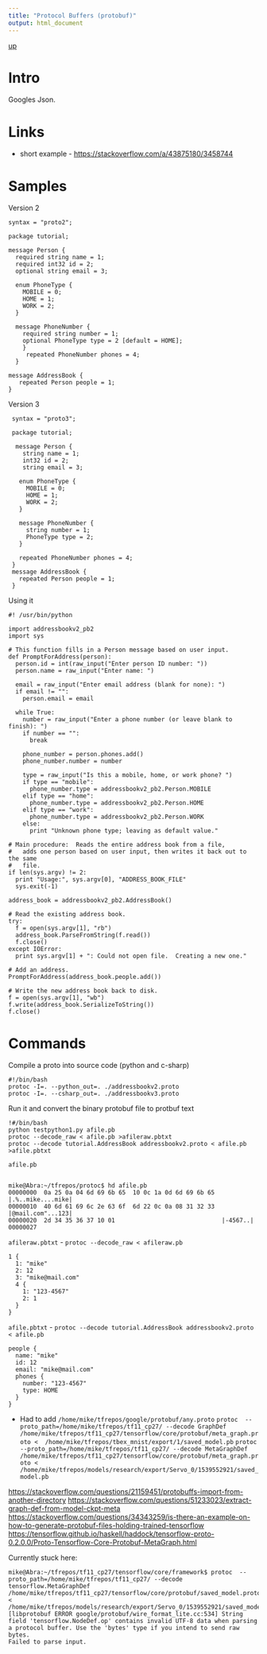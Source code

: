 ```yaml
---
title: "Protocol Buffers (protobuf)"
output: html_document
---
```

[up](https://mikewise2718.github.io/markdowndocs/)

# Intro
Googles Json.


# Links
- short example - <https://stackoverflow.com/a/43875180/3458744>


# Samples

Version 2
```
syntax = "proto2";

package tutorial;

message Person {
  required string name = 1;
  required int32 id = 2;
  optional string email = 3;

  enum PhoneType {
    MOBILE = 0;
    HOME = 1;
    WORK = 2;
  }

  message PhoneNumber {
    required string number = 1;
    optional PhoneType type = 2 [default = HOME];
    }
     repeated PhoneNumber phones = 4;
  }

message AddressBook {
   repeated Person people = 1;
}
```

Version 3
```
 syntax = "proto3";

 package tutorial;

  message Person {
    string name = 1;
    int32 id = 2;
    string email = 3;
 
   enum PhoneType {
     MOBILE = 0;
     HOME = 1;
     WORK = 2;
   }
 
   message PhoneNumber {
     string number = 1;
     PhoneType type = 2;
   }
 
   repeated PhoneNumber phones = 4;
 }
 message AddressBook {
   repeated Person people = 1;
 }
```


Using it
```
#! /usr/bin/python

import addressbookv2_pb2
import sys

# This function fills in a Person message based on user input.
def PromptForAddress(person):
  person.id = int(raw_input("Enter person ID number: "))
  person.name = raw_input("Enter name: ")

  email = raw_input("Enter email address (blank for none): ")
  if email != "":
    person.email = email

  while True:
    number = raw_input("Enter a phone number (or leave blank to finish): ")
    if number == "":
      break

    phone_number = person.phones.add()
    phone_number.number = number

    type = raw_input("Is this a mobile, home, or work phone? ")
    if type == "mobile":
      phone_number.type = addressbookv2_pb2.Person.MOBILE
    elif type == "home":
      phone_number.type = addressbookv2_pb2.Person.HOME
    elif type == "work":
      phone_number.type = addressbookv2_pb2.Person.WORK
    else:
      print "Unknown phone type; leaving as default value."

# Main procedure:  Reads the entire address book from a file,
#   adds one person based on user input, then writes it back out to the same
#   file.
if len(sys.argv) != 2:
  print "Usage:", sys.argv[0], "ADDRESS_BOOK_FILE"
  sys.exit(-1)

address_book = addressbookv2_pb2.AddressBook()

# Read the existing address book.
try:
  f = open(sys.argv[1], "rb")
  address_book.ParseFromString(f.read())
  f.close()
except IOError:
  print sys.argv[1] + ": Could not open file.  Creating a new one."

# Add an address.
PromptForAddress(address_book.people.add())

# Write the new address book back to disk.
f = open(sys.argv[1], "wb")
f.write(address_book.SerializeToString())
f.close()
```

# Commands
Compile a proto into source code (python and c-sharp)
```
#!/bin/bash
protoc -I=. --python_out=. ./addressbookv2.proto
protoc -I=. --csharp_out=. ./addressbookv3.proto
```


Run it and convert the binary protobuf file to protbuf text
```
!#/bin/bash
python testpython1.py afile.pb
protoc --decode_raw < afile.pb >afileraw.pbtxt
protoc --decode tutorial.AddressBook addressbookv2.proto < afile.pb >afile.pbtxt
```

`afile.pb`
```

mike@Abra:~/tfrepos/protoc$ hd afile.pb
00000000  0a 25 0a 04 6d 69 6b 65  10 0c 1a 0d 6d 69 6b 65  |.%..mike....mike|
00000010  40 6d 61 69 6c 2e 63 6f  6d 22 0c 0a 08 31 32 33  |@mail.com"...123|
00000020  2d 34 35 36 37 10 01                              |-4567..|
00000027
```

`afileraw.pbtxt` - `protoc --decode_raw < afileraw.pb`
```
1 {
  1: "mike"
  2: 12
  3: "mike@mail.com"
  4 {
    1: "123-4567"
    2: 1
  }
}
```

`afile.pbtxt` - `protoc --decode tutorial.AddressBook addressbookv2.proto < afile.pb`
```
people {
  name: "mike"
  id: 12
  email: "mike@mail.com"
  phones {
    number: "123-4567"
    type: HOME
  }
}
```

- Had to add `/home/mike/tfrepos/google/protobuf/any.proto`
`protoc  --proto_path=/home/mike/tfrepos/tf11_cp27/ --decode GraphDef /home/mike/tfrepos/tf11_cp27/tensorflow/core/protobuf/meta_graph.proto <  /home/mike/tfrepos/tbex_mnist/export/1/saved_model.pb`
`protoc  --proto_path=/home/mike/tfrepos/tf11_cp27/ --decode MetaGraphDef /home/mike/tfrepos/tf11_cp27/tensorflow/core/protobuf/meta_graph.proto <  /home/mike/tfrepos/models/research/export/Servo_0/1539552921/saved_model.pb`

<https://stackoverflow.com/questions/21159451/protobuffs-import-from-another-directory>
<https://stackoverflow.com/questions/51233023/extract-graph-def-from-model-ckpt-meta>
<https://stackoverflow.com/questions/34343259/is-there-an-example-on-how-to-generate-protobuf-files-holding-trained-tensorflow>
<https://tensorflow.github.io/haskell/haddock/tensorflow-proto-0.2.0.0/Proto-Tensorflow-Core-Protobuf-MetaGraph.html>

Currently stuck here:
```
mike@Abra:~/tfrepos/tf11_cp27/tensorflow/core/framework$ protoc  --proto_path=/home/mike/tfrepos/tf11_cp27/ --decode tensorflow.MetaGraphDef /home/mike/tfrepos/tf11_cp27/tensorflow/core/protobuf/saved_model.proto <  /home/mike/tfrepos/models/research/export/Servo_0/1539552921/saved_model.pb
[libprotobuf ERROR google/protobuf/wire_format_lite.cc:534] String field 'tensorflow.NodeDef.op' contains invalid UTF-8 data when parsing a protocol buffer. Use the 'bytes' type if you intend to send raw bytes.
Failed to parse input.
```